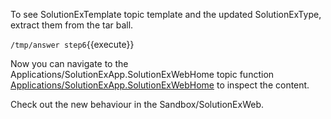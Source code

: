 To see SolutionExTemplate topic template and the updated SolutionExType, extract them from the tar ball.

`/tmp/answer step6`{{execute}}

Now you can navigate to the Applications/SolutionExApp.SolutionExWebHome topic function 
[Applications/SolutionExApp.SolutionExWebHome](https://[[HOST_SUBDOMAIN]]-80-[[KATACODA_HOST]].environments.katacoda.com/Applications/SolutionExApp/SolutionExWebHome)
 to inspect the content.
 
Check out the new behaviour in the Sandbox/SolutionExWeb.